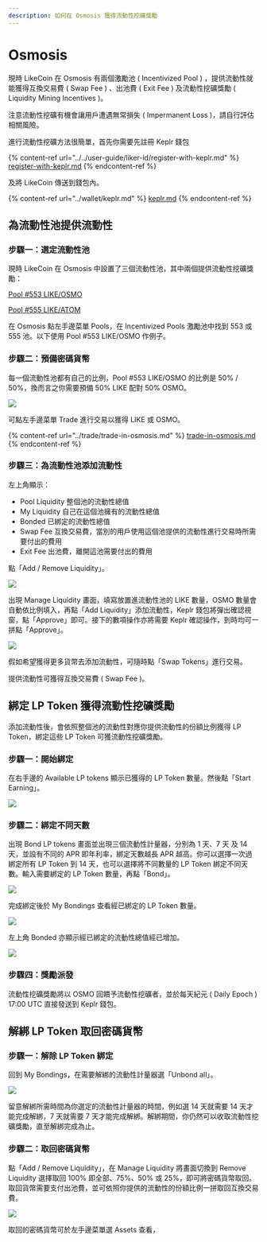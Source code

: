 ```yaml
---
description: 如何在 Osmosis 獲得流動性挖礦獎勵
---
```


# Osmosis

現時 LikeCoin 在 Osmosis 有兩個激勵池 ( Incentivized Pool ) ，提供流動性就能獲得互換交易費 ( Swap Fee ) 、出池費 ( Exit Fee ) 及流動性挖礦獎勵 ( Liquidity Mining Incentives )。

注意流動性挖礦有機會讓用戶遭遇無常損失 ( Impermanent Loss )，請自行評估相關風險。

進行流動性挖礦方法很簡單，首先你需要先註冊 Keplr 錢包

{% content-ref url="../../user-guide/liker-id/register-with-keplr.md" %}
[register-with-keplr.md](../../user-guide/liker-id/register-with-keplr.md)
{% endcontent-ref %}

及將 LikeCoin 傳送到錢包內。

{% content-ref url="../wallet/keplr.md" %}
[keplr.md](../wallet/keplr.md)
{% endcontent-ref %}

## 為流動性池提供流動性

### 步驟一：選定流動性池

現時 LikeCoin 在 Osmosis 中設置了三個流動性池，其中兩個提供流動性挖礦獎勵：

[Pool #553 LIKE/OSMO](https://app.osmosis.zone/pool/553)

[Pool #555 LIKE/ATOM](https://app.osmosis.zone/pool/555)

在 Osmosis 點左手邊菜單 Pools，在 Incentivized Pools 激勵池中找到 553 或 555 池。以下使用 Pool #553 LIKE/OSMO 作例子。

### 步驟二：預備密碼貨幣

每一個流動性池都有自己的比例，Pool #553 LIKE/OSMO 的比例是 50% / 50%，換而言之你需要預備 50% LIKE 配對 50% OSMO。

![](<../../.gitbook/assets/Osmosis LP 01.png>)

可點左手邊菜單 Trade 進行交易以獲得 LIKE 或 OSMO。

{% content-ref url="../trade/trade-in-osmosis.md" %}
[trade-in-osmosis.md](../trade/trade-in-osmosis.md)
{% endcontent-ref %}

### 步驟三：為流動性池添加流動性

左上角顯示：

* Pool Liquidity 整個池的流動性總值
* My Liquidity 自己在這個池擁有的流動性總值
* Bonded 已綁定的流動性總值
* Swap Fee 互換交易費，當別的用戶使用這個池提供的流動性進行交易時所需要付出的費用
* Exit Fee 出池費，離開這池需要付出的費用

點「Add / Remove Liquidity」。

![](<../../.gitbook/assets/Osmosis LP 02.png>)

出現 Manage Liquidity 畫面，填寫放置進流動性池的 LIKE 數量，OSMO 數量會自動依比例填入，再點「Add Liquidity」添加流動性，Keplr 錢包將彈出確認視窗，點「Approve」即可。接下的數項操作亦將需要 Keplr 確認操作，到時均可一拼點「Approve」。

![](<../../.gitbook/assets/Osmosis LP 03.png>)

假如希望獲得更多貨幣去添加流動性，可隨時點「Swap Tokens」進行交易。

提供流動性可獲得互換交易費 ( Swap Fee )。

## 綁定 LP Token 獲得流動性挖礦獎勵

添加流動性後，會依照整個池的流動性對應你提供流動性的份額比例獲得 LP Token，綁定這些 LP Token 可獲流動性挖礦獎勵。

### 步驟一：開始綁定

在右手邊的 Available LP tokens 顯示已獲得的 LP Token 數量。然後點「Start Earning」。

![](<../../.gitbook/assets/Osmosis LP 04.png>)

### 步驟二：綁定不同天數

出現 Bond LP tokens 畫面並出現三個流動性計量器，分別為 1 天、7 天 及 14 天，並設有不同的 APR 即年利率，綁定天數越長 APR 越高。你可以選擇一次過綁定所有 LP Token 到 14 天，也可以選擇將不同數量的 LP Token 綁定不同天數。輸入需要綁定的 LP Token 數量，再點「Bond」。

![](<../../.gitbook/assets/Osmosis LP 05.png>)

完成綁定後於 My Bondings 查看經已綁定的 LP Token 數量。

![](<../../.gitbook/assets/Osmosis LP 06.png>)

左上角 Bonded 亦顯示經已綁定的流動性總值經已增加。

![](<../../.gitbook/assets/Osmosis LP 07 (1).png>)

### 步驟四：獎勵派發

流動性挖礦獎勵將以 OSMO 回饋予流動性挖礦者，並於每天紀元 ( Daily Epoch ) 17:00 UTC 直接發送到 Keplr 錢包。

## 解綁 LP Token 取回密碼貨幣

### 步驟一：解除 LP Token 綁定

回到 My Bondings，在需要解綁的流動性計量器選「Unbond all」。

![](<../../.gitbook/assets/Osmosis LP 07.png>)

留意解綁所需時間為你選定的流動性計量器的時間，例如選 14 天就需要 14 天才能完成解綁，7 天就需要 7 天才能完成解綁。解綁期間，你仍然可以收取流動性挖礦獎勵，直至解綁完成為止。

### 步驟二：取回密碼貨幣

點「Add / Remove Liquidity」，在 Manage Liquidity 將畫面切換到 Remove Liquidity 選擇取回 100% 即全部、75%、50% 或 25%，即可將密碼貨幣取回。取回貨幣需要支付出池費，並可依照你提供的流動性的份額比例一拼取回互換交易費。

![](<../../.gitbook/assets/Osmosis LP 08.png>)

取回的密碼貨幣可於左手邊菜單選 Assets 查看，
